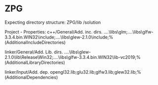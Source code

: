 # ZPG

Expecting directory structure:
ZPG/lib
   /solution

Project - Properties:
c++/General/Add. inc. dirs.
..\..\libs\glm;..\..\libs\glfw-3.3.4.bin.WIN32\include;..\..\libs\glew-2.1.0\include;%(AdditionalIncludeDirectories)

linker/General/Add. Lib. dirs.
..\..\libs\glew-2.1.0\lib\Release\Win32;..\..\libs\glfw-3.3.4.bin.WIN32\lib-vc2019;%(AdditionalLibraryDirectories)

linker/Input/Add. dep.
opengl32.lib;glu32.lib;glfw3.lib;glew32.lib;%(AdditionalDependencies)
